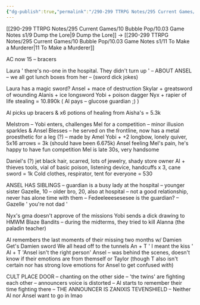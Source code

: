 ```yaml
---
{"dg-publish":true,"permalink":"/290-299 TTRPG Notes/295 Current Games/10 Bubble Pop/10.03 Game Notes s1/10 Shopping Episode/"}
---
```



[[290-299 TTRPG Notes/295 Current Games/10 Bubble Pop/10.03 Game Notes s1/9 Dump the Lore\|9 Dump the Lore]] -> [[290-299 TTRPG Notes/295 Current Games/10 Bubble Pop/10.03 Game Notes s1/11 To Make a Murderer\|11 To Make a Murderer]]

AC now 15 – bracers

Laura ' there's no-one in the hospital. They didn't turn up ' – ABOUT ANSEL – we all got lunch boxes from her – (sword dick jokes)

Laura has a magic sword? Ansel + mace of destruction Skylar + greatsword of wounding Alanis + ice longsword Yobi + poison dagger Nyx + rapier of life stealing = 10.890k ( Al pays – glucose guardian ;) )

Al picks up bracers & x6 potions of healing from Aisha's = 5.3k

Melstrom – Yobi enters, challenges Mel for a competition – minor illusion sparkles & Ansel Blesses – he served on the frontline, now has a metal proesthetic for a leg (?) – made by Amel Yobi + +2 longbow, lonely quiver, 5x16 arrows = 3k (should have been 6.675k) Ansel feeling Mel's pain, he's happy to have fun competition Mel is late 30s, very handsome

Daniel's (?) jet black hair, scarred, lots of jewelry, shady store owner Al + thieves tools, vial of basic poison, listening device, handcuffs x 3, cane sword = 1k Cold clothes, respirator, tent for everyone = 530

ANSEL HAS SIBLINGS – guardian is a busy lady at the hospital – younger sister Gazelle, 10 – older bro, 20, also at hospital – not a good relationship, never has alone time with them – Fedeeleeesesesee is the guardian? – Gazelle ' you're not dad '

Nyx's gma doesn't approve of the missions Yobi sends a dick drawing to HMWM Blaze Bandits – during the midterms, they tried to kill Alanna (the paladin teacher)

Al remembers the last moments of their missing two months w/ Damien Get's Damien sword We all head off to the tunnels An + T ' I meant the kiss ' Al + T 'Ansel isn't the right person' Ansel – was behind the scenes, doesn't know if their emotions are from themself or Taylor (though T also isn't certain nor has strong love emotions for Ansel to get confused _with_)

CULT PLACE DOOR – chanting on the other side – 'the twins' are fighting each other – announcers voice is distorted – Al starts to remember their time fighting there – THE ANNOUNCER IS ZANIXIS TEVENSHIELD – Neither Al nor Ansel want to go in lmao